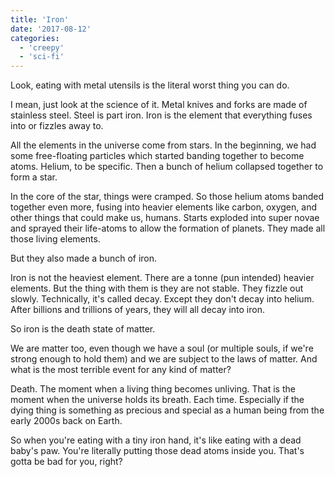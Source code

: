 ```yaml
---
title: 'Iron'
date: '2017-08-12'
categories:
  - 'creepy'
  - 'sci-fi'
---
```


Look, eating with metal utensils is the literal worst thing you can do.

I mean, just look at the science of it. Metal knives and forks are made of
stainless steel. Steel is part iron. Iron is the element that everything fuses
into or fizzles away to.

All the elements in the universe come from stars. In the beginning, we had some
free-floating particles which started banding together to become atoms. Helium,
to be specific. Then a bunch of helium collapsed together to form a star.

In the core of the star, things were cramped. So those helium atoms banded
together even more, fusing into heavier elements like carbon, oxygen, and other
things that could make us, humans. Starts exploded into super novae and sprayed
their life-atoms to allow the formation of planets. They made all those living
elements.

But they also made a bunch of iron.

Iron is not the heaviest element. There are a tonne (pun intended) heavier
elements. But the thing with them is they are not stable. They fizzle out
slowly. Technically, it's called decay. Except they don't decay into helium.
After billions and trillions of years, they will all decay into iron.

So iron is the death state of matter.

We are matter too, even though we have a soul (or multiple souls, if we're
strong enough to hold them) and we are subject to the laws of matter. And what
is the most terrible event for any kind of matter?

Death. The moment when a living thing becomes unliving. That is the moment when
the universe holds its breath. Each time. Especially if the dying thing is
something as precious and special as a human being from the early 2000s back on
Earth.

So when you're eating with a tiny iron hand, it's like eating with a dead baby's
paw. You're literally putting those dead atoms inside you. That's gotta be bad
for you, right?
